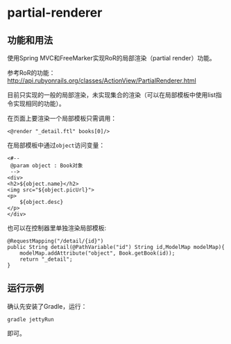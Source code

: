 partial-renderer
================

## 功能和用法

使用Spring MVC和FreeMarker实现RoR的局部渲染（partial render）功能。

参考RoR的功能： http://api.rubyonrails.org/classes/ActionView/PartialRenderer.html

目前只实现的一般的局部渲染，未实现集合的渲染（可以在局部模板中使用list指令实现相同的功能）。

在页面上要渲染一个局部模板只需调用：

```
<@render "_detail.ftl" books[0]/>
```

在局部模板中通过```object```访问变量：

```
<#--
 @param object : Book对象
 -->
<div>
<h2>${object.name}</h2>
<img src="${object.picUrl}">
<p>
    ${object.desc}
</p>
</div>
```

也可以在控制器里单独渲染局部模板:

```
@RequestMapping("/detail/{id}")
public String detail(@PathVariable("id") String id,ModelMap modelMap){
    modelMap.addAttribute("object", Book.getBook(id));
    return "_detail";
}
```

## 运行示例

确认先安装了Gradle，运行：

```
gradle jettyRun
```
即可。
